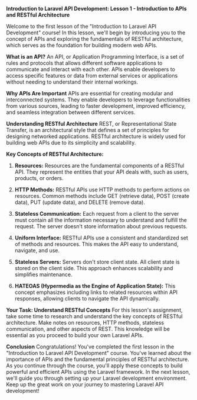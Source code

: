 **Introduction to Laravel API Development: Lesson 1 - Introduction to APIs and RESTful Architecture**

Welcome to the first lesson of the "Introduction to Laravel API Development" course! In this lesson, we'll begin by introducing you to the concept of APIs and exploring the fundamentals of RESTful architecture, which serves as the foundation for building modern web APIs.

**What is an API?**
An API, or Application Programming Interface, is a set of rules and protocols that allows different software applications to communicate and interact with each other. APIs enable developers to access specific features or data from external services or applications without needing to understand their internal workings.

**Why APIs Are Important**
APIs are essential for creating modular and interconnected systems. They enable developers to leverage functionalities from various sources, leading to faster development, improved efficiency, and seamless integration between different services.

**Understanding RESTful Architecture**
REST, or Representational State Transfer, is an architectural style that defines a set of principles for designing networked applications. RESTful architecture is widely used for building web APIs due to its simplicity and scalability.

**Key Concepts of RESTful Architecture:**
1. **Resources:** Resources are the fundamental components of a RESTful API. They represent the entities that your API deals with, such as users, products, or orders.

2. **HTTP Methods:** RESTful APIs use HTTP methods to perform actions on resources. Common methods include GET (retrieve data), POST (create data), PUT (update data), and DELETE (remove data).

3. **Stateless Communication:** Each request from a client to the server must contain all the information necessary to understand and fulfill the request. The server doesn't store information about previous requests.

4. **Uniform Interface:** RESTful APIs use a consistent and standardized set of methods and resources. This makes the API easy to understand, navigate, and use.

5. **Stateless Servers:** Servers don't store client state. All client state is stored on the client side. This approach enhances scalability and simplifies maintenance.

6. **HATEOAS (Hypermedia as the Engine of Application State):** This concept emphasizes including links to related resources within API responses, allowing clients to navigate the API dynamically.

**Your Task: Understand RESTful Concepts**
For this lesson's assignment, take some time to research and understand the key concepts of RESTful architecture. Make notes on resources, HTTP methods, stateless communication, and other aspects of REST. This knowledge will be essential as you proceed to build your own Laravel APIs.

**Conclusion**
Congratulations! You've completed the first lesson in the "Introduction to Laravel API Development" course. You've learned about the importance of APIs and the fundamental principles of RESTful architecture. As you continue through the course, you'll apply these concepts to build powerful and efficient APIs using the Laravel framework. In the next lesson, we'll guide you through setting up your Laravel development environment. Keep up the great work on your journey to mastering Laravel API development!